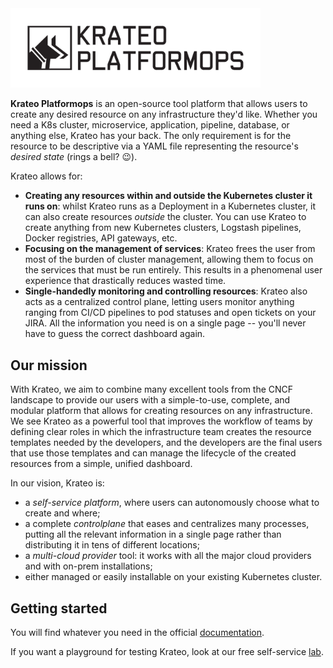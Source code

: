 <img src="https://raw.githubusercontent.com/krateoplatformops/.github/main/docs/media/logo.svg?raw=true" alt="Krateo Platformops" width="400">

**Krateo Platformops** is an open-source tool platform that allows users to create any desired resource on any infrastructure they'd like. Whether you need a K8s cluster, microservice, application, pipeline, database, or anything else, Krateo has your back. The only requirement is for the resource to be descriptive via a YAML file representing the resource's _desired state_ (rings a bell? 😉).

Krateo allows for:

- **Creating any resources within and outside the Kubernetes cluster it runs on**: whilst Krateo runs as a Deployment in a Kubernetes cluster, it can also create resources _outside_ the cluster. You can use Krateo to create anything from new Kubernetes clusters, Logstash pipelines, Docker registries, API gateways, etc.
- **Focusing on the management of services**: Krateo frees the user from most of the burden of cluster management, allowing them to focus on the services that must be run entirely. This results in a phenomenal user experience that drastically reduces wasted time.
- **Single-handedly monitoring and controlling resources**: Krateo also acts as a centralized control plane, letting users monitor anything ranging from CI/CD pipelines to pod statuses and open tickets on your JIRA. All the information you need is on a single page -- you'll never have to guess the correct dashboard again.

## Our mission

With Krateo, we aim to combine many excellent tools from the CNCF landscape to provide our users with a simple-to-use, complete, and modular platform that allows for creating resources on any infrastructure. We see Krateo as a powerful tool that improves the workflow of teams by defining clear roles in which the infrastructure team creates the resource templates needed by the developers, and the developers are the final users that use those templates and can manage the lifecycle of the created resources from a simple, unified dashboard.

In our vision, Krateo is:

- a _self-service platform_, where users can autonomously choose what to create and where;
- a complete _controlplane_ that eases and centralizes many processes, putting all the relevant information in a single page rather than distributing it in tens of different locations;
- a _multi-cloud provider_ tool: it works with all the major cloud providers and with on-prem installations;
- either managed or easily installable on your existing Kubernetes cluster.

## Getting started

You will find whatever you need in the official <a href="https://docs.krateo.io/">documentation</a>.

If you want a playground for testing Krateo, look at our free self-service <a href="https://killercoda.com/krateoplatformops/">lab</a>.
